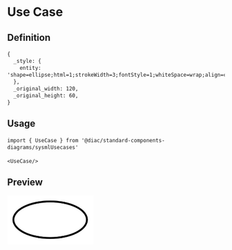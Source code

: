 # Use Case

## Definition

```
{
  _style: { 
    entity: 'shape=ellipse;html=1;strokeWidth=3;fontStyle=1;whiteSpace=wrap;align=center;perimeter=ellipsePerimeter;',
  },
  _original_width: 120,
  _original_height: 60,
}
```

## Usage

```
import { UseCase } from '@diac/standard-components-diagrams/sysmlUsecases'

<UseCase/>
```

## Preview

<img src="./use-case.png" width="200"/>
